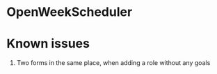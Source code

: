 # OpenWeekScheduler

# Known issues
1. Two forms in the same place, when adding a role without any goals
